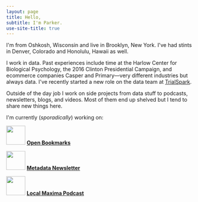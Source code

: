 ```yaml
---
layout: page
title: Hello,
subtitle: I'm Parker.
use-site-title: true
---
```


I'm from Oshkosh, Wisconsin and live in Brooklyn, New York. I've had stints in Denver, Colorado and Honolulu, Hawaii as well.

I work in data. Past experiences include time at the Harlow Center for Biological Psychology, the 2016 Clinton Presidential Campaign, and ecommerce companies Casper and Primary—very different industries but always data. I've recently started a new role on the data team at [TrialSpark](https://medium.com/trialspark/mission-and-purpose-at-trialspark-790a63539350).

Outside of the day job I work on side projects from data stuff to podcasts, newsletters, blogs, and videos. Most of them end up shelved but I tend to share new things here.

I'm currently (*sporadically*) working on:

[<img src="https://pdtenpas.github.io/img/bookmark_con.png" width="51" height="51" />](https://pdtenpas.github.io/2019-06-11-open-bookmarks/) [**Open Bookmarks**](https://pdtenpas.github.io/2019-06-11-open-bookmarks/)

[<img src="https://pdtenpas.github.io/img/eye_con.png" width="51" height="51" />](https://metadata.substack.com/about/) [**Metadata Newsletter**](https://metadata.substack.com/about/)

[<img src="https://pdtenpas.github.io/img/lm_con.png" width="51" height="51" />](https://pdtenpas.github.io/pages/podcast/) [**Local Maxima Podcast**](https://pdtenpas.github.io/pages/podcast/)
